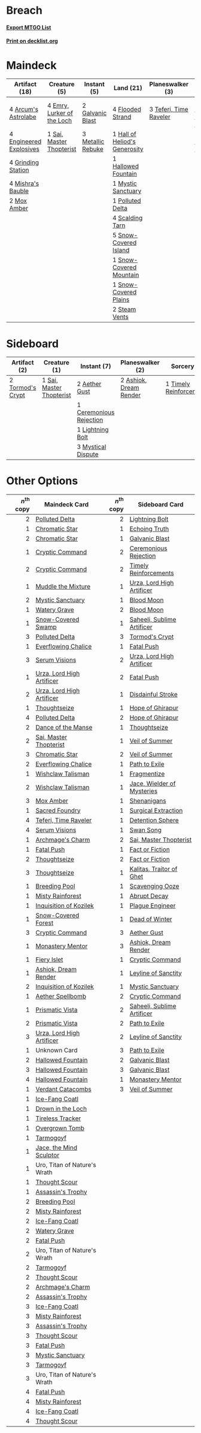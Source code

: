 # Breach

#### [Export MTGO List](../collection/Breach/Breach.txt)
#### [Print on decklist.org](http://decklist.org/?deckmain=4%09Arcum's%20Astrolabe%0A1%09Dance%20of%20the%20Manse%0A4%09Emry,%20Lurker%20of%20the%20Loch%0A4%09Engineered%20Explosives%0A4%09Flooded%20Strand%0A2%09Galvanic%20Blast%0A4%09Grinding%20Station%0A1%09Hall%20of%20Heliod's%20Generosity%0A1%09Hallowed%20Fountain%0A3%09Metallic%20Rebuke%0A4%09Mishra's%20Bauble%0A2%09Mox%20Amber%0A1%09Mystic%20Sanctuary%0A1%09Polluted%20Delta%0A1%09Sai,%20Master%20Thopterist%0A4%09Scalding%20Tarn%0A2%09Serum%20Visions%0A5%09Snow-Covered%20Island%0A1%09Snow-Covered%20Mountain%0A1%09Snow-Covered%20Plains%0A2%09Steam%20Vents%0A3%09Teferi,%20Time%20Raveler%0A1%09Thassa's%20Oracle%0A4%09Underworld%20Breach&deckside=2%09Aether%20Gust%0A2%09Ashiok,%20Dream%20Render%0A1%09Ceremonious%20Rejection%0A1%09Lightning%20Bolt%0A3%09Mystical%20Dispute%0A1%09Sai,%20Master%20Thopterist%0A1%09Timely%20Reinforcements%0A2%09Tormod's%20Crypt%0A2%09Wear%20/%20Tear)
# Maindeck

|                                          Artifact (18)                                          |                                            Creature (5)                                             |                                        Instant (5)                                         |                                               Land (21)                                                |                                        Planeswalker (3)                                         |                                          Sorcery (3)                                          |    Unknown (5)    |
|-------------------------------------------------------------------------------------------------|-----------------------------------------------------------------------------------------------------|--------------------------------------------------------------------------------------------|--------------------------------------------------------------------------------------------------------|-------------------------------------------------------------------------------------------------|-----------------------------------------------------------------------------------------------|-------------------|
|4 [Arcum's Astrolabe](http://gatherer.wizards.com/Pages/Card/Details.aspx?multiverseid=464169)   |4 [Emry, Lurker of the Loch](http://gatherer.wizards.com/Pages/Card/Details.aspx?multiverseid=473005)|2 [Galvanic Blast](http://gatherer.wizards.com/Pages/Card/Details.aspx?multiverseid=442781) |4 [Flooded Strand](http://gatherer.wizards.com/Pages/Card/Details.aspx?multiverseid=405098)             |3 [Teferi, Time Raveler](http://gatherer.wizards.com/Pages/Card/Details.aspx?multiverseid=461148)|1 [Dance of the Manse](http://gatherer.wizards.com/Pages/Card/Details.aspx?multiverseid=473148)|1 Thassa's Oracle  |
|4 [Engineered Explosives](http://gatherer.wizards.com/Pages/Card/Details.aspx?multiverseid=50139)|1 [Sai, Master Thopterist](http://gatherer.wizards.com/Pages/Card/Details.aspx?multiverseid=447205)  |3 [Metallic Rebuke](http://gatherer.wizards.com/Pages/Card/Details.aspx?multiverseid=423706)|1 [Hall of Heliod's Generosity](http://gatherer.wizards.com/Pages/Card/Details.aspx?multiverseid=464190)|                                                                                                 |2 [Serum Visions](http://gatherer.wizards.com/Pages/Card/Details.aspx?multiverseid=50145)      |4 Underworld Breach|
|4 [Grinding Station](http://gatherer.wizards.com/Pages/Card/Details.aspx?multiverseid=51229)     |                                                                                                     |                                                                                            |1 [Hallowed Fountain](http://gatherer.wizards.com/Pages/Card/Details.aspx?multiverseid=97071)           |                                                                                                 |                                                                                               |                   |
|4 [Mishra's Bauble](http://gatherer.wizards.com/Pages/Card/Details.aspx?multiverseid=122122)     |                                                                                                     |                                                                                            |1 [Mystic Sanctuary](http://gatherer.wizards.com/Pages/Card/Details.aspx?multiverseid=473209)           |                                                                                                 |                                                                                               |                   |
|2 [Mox Amber](http://gatherer.wizards.com/Pages/Card/Details.aspx?multiverseid=443112)           |                                                                                                     |                                                                                            |1 [Polluted Delta](http://gatherer.wizards.com/Pages/Card/Details.aspx?multiverseid=405104)             |                                                                                                 |                                                                                               |                   |
|                                                                                                 |                                                                                                     |                                                                                            |4 [Scalding Tarn](http://gatherer.wizards.com/Pages/Card/Details.aspx?multiverseid=405107)              |                                                                                                 |                                                                                               |                   |
|                                                                                                 |                                                                                                     |                                                                                            |5 [Snow-Covered Island](http://gatherer.wizards.com/Pages/Card/Details.aspx?multiverseid=121130)        |                                                                                                 |                                                                                               |                   |
|                                                                                                 |                                                                                                     |                                                                                            |1 [Snow-Covered Mountain](http://gatherer.wizards.com/Pages/Card/Details.aspx?multiverseid=121233)      |                                                                                                 |                                                                                               |                   |
|                                                                                                 |                                                                                                     |                                                                                            |1 [Snow-Covered Plains](http://gatherer.wizards.com/Pages/Card/Details.aspx?multiverseid=121267)        |                                                                                                 |                                                                                               |                   |
|                                                                                                 |                                                                                                     |                                                                                            |2 [Steam Vents](http://gatherer.wizards.com/Pages/Card/Details.aspx?multiverseid=405109)                |                                                                                                 |                                                                                               |                   |


# Sideboard

|                                       Artifact (2)                                        |                                           Creature (1)                                            |                                           Instant (7)                                            |                                        Planeswalker (2)                                         |                                           Sorcery (1)                                            | Unknown (2) |
|-------------------------------------------------------------------------------------------|---------------------------------------------------------------------------------------------------|--------------------------------------------------------------------------------------------------|-------------------------------------------------------------------------------------------------|--------------------------------------------------------------------------------------------------|-------------|
|2 [Tormod's Crypt](http://gatherer.wizards.com/Pages/Card/Details.aspx?multiverseid=389723)|1 [Sai, Master Thopterist](http://gatherer.wizards.com/Pages/Card/Details.aspx?multiverseid=447205)|2 [Aether Gust](http://gatherer.wizards.com/Pages/Card/Details.aspx?multiverseid=466796)          |2 [Ashiok, Dream Render](http://gatherer.wizards.com/Pages/Card/Details.aspx?multiverseid=461155)|1 [Timely Reinforcements](http://gatherer.wizards.com/Pages/Card/Details.aspx?multiverseid=220074)|2 Wear / Tear|
|                                                                                           |                                                                                                   |1 [Ceremonious Rejection](http://gatherer.wizards.com/Pages/Card/Details.aspx?multiverseid=417613)|                                                                                                 |                                                                                                  |             |
|                                                                                           |                                                                                                   |1 [Lightning Bolt](http://gatherer.wizards.com/Pages/Card/Details.aspx?multiverseid=806)          |                                                                                                 |                                                                                                  |             |
|                                                                                           |                                                                                                   |3 [Mystical Dispute](http://gatherer.wizards.com/Pages/Card/Details.aspx?multiverseid=473020)     |                                                                                                 |                                                                                                  |             |


# Other Options

|*n*<sup>th</sup> copy|                                           Maindeck Card                                            |*n*<sup>th</sup> copy|                                           Sideboard Card                                            |
|--------------------:|----------------------------------------------------------------------------------------------------|--------------------:|-----------------------------------------------------------------------------------------------------|
|                    2|[Polluted Delta](http://gatherer.wizards.com/Pages/Card/Details.aspx?multiverseid=405104)           |                    2|[Lightning Bolt](http://gatherer.wizards.com/Pages/Card/Details.aspx?multiverseid=806)               |
|                    1|[Chromatic Star](http://gatherer.wizards.com/Pages/Card/Details.aspx?multiverseid=135279)           |                    1|[Echoing Truth](http://gatherer.wizards.com/Pages/Card/Details.aspx?multiverseid=405212)             |
|                    2|[Chromatic Star](http://gatherer.wizards.com/Pages/Card/Details.aspx?multiverseid=135279)           |                    1|[Galvanic Blast](http://gatherer.wizards.com/Pages/Card/Details.aspx?multiverseid=442781)            |
|                    1|[Cryptic Command](http://gatherer.wizards.com/Pages/Card/Details.aspx?multiverseid=438614)          |                    2|[Ceremonious Rejection](http://gatherer.wizards.com/Pages/Card/Details.aspx?multiverseid=417613)     |
|                    2|[Cryptic Command](http://gatherer.wizards.com/Pages/Card/Details.aspx?multiverseid=438614)          |                    2|[Timely Reinforcements](http://gatherer.wizards.com/Pages/Card/Details.aspx?multiverseid=220074)     |
|                    1|[Muddle the Mixture](http://gatherer.wizards.com/Pages/Card/Details.aspx?multiverseid=88955)        |                    1|[Urza, Lord High Artificer](http://gatherer.wizards.com/Pages/Card/Details.aspx?multiverseid=464024) |
|                    2|[Mystic Sanctuary](http://gatherer.wizards.com/Pages/Card/Details.aspx?multiverseid=473209)         |                    1|[Blood Moon](http://gatherer.wizards.com/Pages/Card/Details.aspx?multiverseid=45386)                 |
|                    1|[Watery Grave](http://gatherer.wizards.com/Pages/Card/Details.aspx?multiverseid=405114)             |                    2|[Blood Moon](http://gatherer.wizards.com/Pages/Card/Details.aspx?multiverseid=45386)                 |
|                    1|[Snow-Covered Swamp](http://gatherer.wizards.com/Pages/Card/Details.aspx?multiverseid=121256)       |                    1|[Saheeli, Sublime Artificer](http://gatherer.wizards.com/Pages/Card/Details.aspx?multiverseid=461161)|
|                    3|[Polluted Delta](http://gatherer.wizards.com/Pages/Card/Details.aspx?multiverseid=405104)           |                    3|[Tormod's Crypt](http://gatherer.wizards.com/Pages/Card/Details.aspx?multiverseid=389723)            |
|                    1|[Everflowing Chalice](http://gatherer.wizards.com/Pages/Card/Details.aspx?multiverseid=220534)      |                    1|[Fatal Push](http://gatherer.wizards.com/Pages/Card/Details.aspx?multiverseid=423724)                |
|                    3|[Serum Visions](http://gatherer.wizards.com/Pages/Card/Details.aspx?multiverseid=50145)             |                    2|[Urza, Lord High Artificer](http://gatherer.wizards.com/Pages/Card/Details.aspx?multiverseid=464024) |
|                    1|[Urza, Lord High Artificer](http://gatherer.wizards.com/Pages/Card/Details.aspx?multiverseid=464024)|                    2|[Fatal Push](http://gatherer.wizards.com/Pages/Card/Details.aspx?multiverseid=423724)                |
|                    2|[Urza, Lord High Artificer](http://gatherer.wizards.com/Pages/Card/Details.aspx?multiverseid=464024)|                    1|[Disdainful Stroke](http://gatherer.wizards.com/Pages/Card/Details.aspx?multiverseid=420705)         |
|                    1|[Thoughtseize](http://gatherer.wizards.com/Pages/Card/Details.aspx?multiverseid=438676)             |                    1|[Hope of Ghirapur](http://gatherer.wizards.com/Pages/Card/Details.aspx?multiverseid=423821)          |
|                    4|[Polluted Delta](http://gatherer.wizards.com/Pages/Card/Details.aspx?multiverseid=405104)           |                    2|[Hope of Ghirapur](http://gatherer.wizards.com/Pages/Card/Details.aspx?multiverseid=423821)          |
|                    2|[Dance of the Manse](http://gatherer.wizards.com/Pages/Card/Details.aspx?multiverseid=473148)       |                    1|[Thoughtseize](http://gatherer.wizards.com/Pages/Card/Details.aspx?multiverseid=438676)              |
|                    2|[Sai, Master Thopterist](http://gatherer.wizards.com/Pages/Card/Details.aspx?multiverseid=447205)   |                    1|[Veil of Summer](http://gatherer.wizards.com/Pages/Card/Details.aspx?multiverseid=466952)            |
|                    3|[Chromatic Star](http://gatherer.wizards.com/Pages/Card/Details.aspx?multiverseid=135279)           |                    2|[Veil of Summer](http://gatherer.wizards.com/Pages/Card/Details.aspx?multiverseid=466952)            |
|                    2|[Everflowing Chalice](http://gatherer.wizards.com/Pages/Card/Details.aspx?multiverseid=220534)      |                    1|[Path to Exile](http://gatherer.wizards.com/Pages/Card/Details.aspx?multiverseid=220511)             |
|                    1|[Wishclaw Talisman](http://gatherer.wizards.com/Pages/Card/Details.aspx?multiverseid=473072)        |                    1|[Fragmentize](http://gatherer.wizards.com/Pages/Card/Details.aspx?multiverseid=417587)               |
|                    2|[Wishclaw Talisman](http://gatherer.wizards.com/Pages/Card/Details.aspx?multiverseid=473072)        |                    1|[Jace, Wielder of Mysteries](http://gatherer.wizards.com/Pages/Card/Details.aspx?multiverseid=460981)|
|                    3|[Mox Amber](http://gatherer.wizards.com/Pages/Card/Details.aspx?multiverseid=443112)                |                    1|[Shenanigans](http://gatherer.wizards.com/Pages/Card/Details.aspx?multiverseid=464095)               |
|                    1|[Sacred Foundry](http://gatherer.wizards.com/Pages/Card/Details.aspx?multiverseid=405106)           |                    1|[Surgical Extraction](http://gatherer.wizards.com/Pages/Card/Details.aspx?multiverseid=397706)       |
|                    4|[Teferi, Time Raveler](http://gatherer.wizards.com/Pages/Card/Details.aspx?multiverseid=461148)     |                    1|[Detention Sphere](http://gatherer.wizards.com/Pages/Card/Details.aspx?multiverseid=460139)          |
|                    4|[Serum Visions](http://gatherer.wizards.com/Pages/Card/Details.aspx?multiverseid=50145)             |                    1|[Swan Song](http://gatherer.wizards.com/Pages/Card/Details.aspx?multiverseid=420715)                 |
|                    1|[Archmage's Charm](http://gatherer.wizards.com/Pages/Card/Details.aspx?multiverseid=463989)         |                    2|[Sai, Master Thopterist](http://gatherer.wizards.com/Pages/Card/Details.aspx?multiverseid=447205)    |
|                    1|[Fatal Push](http://gatherer.wizards.com/Pages/Card/Details.aspx?multiverseid=423724)               |                    1|[Fact or Fiction](http://gatherer.wizards.com/Pages/Card/Details.aspx?multiverseid=405223)           |
|                    2|[Thoughtseize](http://gatherer.wizards.com/Pages/Card/Details.aspx?multiverseid=438676)             |                    2|[Fact or Fiction](http://gatherer.wizards.com/Pages/Card/Details.aspx?multiverseid=405223)           |
|                    3|[Thoughtseize](http://gatherer.wizards.com/Pages/Card/Details.aspx?multiverseid=438676)             |                    1|[Kalitas, Traitor of Ghet](http://gatherer.wizards.com/Pages/Card/Details.aspx?multiverseid=407596)  |
|                    1|[Breeding Pool](http://gatherer.wizards.com/Pages/Card/Details.aspx?multiverseid=97088)             |                    1|[Scavenging Ooze](http://gatherer.wizards.com/Pages/Card/Details.aspx?multiverseid=420783)           |
|                    1|[Misty Rainforest](http://gatherer.wizards.com/Pages/Card/Details.aspx?multiverseid=405102)         |                    1|[Abrupt Decay](http://gatherer.wizards.com/Pages/Card/Details.aspx?multiverseid=456061)              |
|                    1|[Inquisition of Kozilek](http://gatherer.wizards.com/Pages/Card/Details.aspx?multiverseid=416897)   |                    1|[Plague Engineer](http://gatherer.wizards.com/Pages/Card/Details.aspx?multiverseid=464049)           |
|                    1|[Snow-Covered Forest](http://gatherer.wizards.com/Pages/Card/Details.aspx?multiverseid=121192)      |                    1|[Dead of Winter](http://gatherer.wizards.com/Pages/Card/Details.aspx?multiverseid=464034)            |
|                    3|[Cryptic Command](http://gatherer.wizards.com/Pages/Card/Details.aspx?multiverseid=438614)          |                    3|[Aether Gust](http://gatherer.wizards.com/Pages/Card/Details.aspx?multiverseid=466796)               |
|                    1|[Monastery Mentor](http://gatherer.wizards.com/Pages/Card/Details.aspx?multiverseid=391883)         |                    3|[Ashiok, Dream Render](http://gatherer.wizards.com/Pages/Card/Details.aspx?multiverseid=461155)      |
|                    1|[Fiery Islet](http://gatherer.wizards.com/Pages/Card/Details.aspx?multiverseid=464187)              |                    1|[Cryptic Command](http://gatherer.wizards.com/Pages/Card/Details.aspx?multiverseid=438614)           |
|                    1|[Ashiok, Dream Render](http://gatherer.wizards.com/Pages/Card/Details.aspx?multiverseid=461155)     |                    1|[Leyline of Sanctity](http://gatherer.wizards.com/Pages/Card/Details.aspx?multiverseid=204993)       |
|                    2|[Inquisition of Kozilek](http://gatherer.wizards.com/Pages/Card/Details.aspx?multiverseid=416897)   |                    1|[Mystic Sanctuary](http://gatherer.wizards.com/Pages/Card/Details.aspx?multiverseid=473209)          |
|                    1|[Aether Spellbomb](http://gatherer.wizards.com/Pages/Card/Details.aspx?multiverseid=220525)         |                    2|[Cryptic Command](http://gatherer.wizards.com/Pages/Card/Details.aspx?multiverseid=438614)           |
|                    1|[Prismatic Vista](http://gatherer.wizards.com/Pages/Card/Details.aspx?multiverseid=464193)          |                    2|[Saheeli, Sublime Artificer](http://gatherer.wizards.com/Pages/Card/Details.aspx?multiverseid=461161)|
|                    2|[Prismatic Vista](http://gatherer.wizards.com/Pages/Card/Details.aspx?multiverseid=464193)          |                    2|[Path to Exile](http://gatherer.wizards.com/Pages/Card/Details.aspx?multiverseid=220511)             |
|                    3|[Urza, Lord High Artificer](http://gatherer.wizards.com/Pages/Card/Details.aspx?multiverseid=464024)|                    2|[Leyline of Sanctity](http://gatherer.wizards.com/Pages/Card/Details.aspx?multiverseid=204993)       |
|                    1|Unknown Card                                                                                        |                    3|[Path to Exile](http://gatherer.wizards.com/Pages/Card/Details.aspx?multiverseid=220511)             |
|                    2|[Hallowed Fountain](http://gatherer.wizards.com/Pages/Card/Details.aspx?multiverseid=97071)         |                    2|[Galvanic Blast](http://gatherer.wizards.com/Pages/Card/Details.aspx?multiverseid=442781)            |
|                    3|[Hallowed Fountain](http://gatherer.wizards.com/Pages/Card/Details.aspx?multiverseid=97071)         |                    3|[Galvanic Blast](http://gatherer.wizards.com/Pages/Card/Details.aspx?multiverseid=442781)            |
|                    4|[Hallowed Fountain](http://gatherer.wizards.com/Pages/Card/Details.aspx?multiverseid=97071)         |                    1|[Monastery Mentor](http://gatherer.wizards.com/Pages/Card/Details.aspx?multiverseid=391883)          |
|                    1|[Verdant Catacombs](http://gatherer.wizards.com/Pages/Card/Details.aspx?multiverseid=405113)        |                    3|[Veil of Summer](http://gatherer.wizards.com/Pages/Card/Details.aspx?multiverseid=466952)            |
|                    1|[Ice-Fang Coatl](http://gatherer.wizards.com/Pages/Card/Details.aspx?multiverseid=464152)           |                     |                                                                                                     |
|                    1|[Drown in the Loch](http://gatherer.wizards.com/Pages/Card/Details.aspx?multiverseid=473150)        |                     |                                                                                                     |
|                    1|[Tireless Tracker](http://gatherer.wizards.com/Pages/Card/Details.aspx?multiverseid=409997)         |                     |                                                                                                     |
|                    1|[Overgrown Tomb](http://gatherer.wizards.com/Pages/Card/Details.aspx?multiverseid=405103)           |                     |                                                                                                     |
|                    1|[Tarmogoyf](http://gatherer.wizards.com/Pages/Card/Details.aspx?multiverseid=136142)                |                     |                                                                                                     |
|                    1|[Jace, the Mind Sculptor](http://gatherer.wizards.com/Pages/Card/Details.aspx?multiverseid=442051)  |                     |                                                                                                     |
|                    1|Uro, Titan of Nature's Wrath                                                                        |                     |                                                                                                     |
|                    1|[Thought Scour](http://gatherer.wizards.com/Pages/Card/Details.aspx?multiverseid=380203)            |                     |                                                                                                     |
|                    1|[Assassin's Trophy](http://gatherer.wizards.com/Pages/Card/Details.aspx?multiverseid=452902)        |                     |                                                                                                     |
|                    2|[Breeding Pool](http://gatherer.wizards.com/Pages/Card/Details.aspx?multiverseid=97088)             |                     |                                                                                                     |
|                    2|[Misty Rainforest](http://gatherer.wizards.com/Pages/Card/Details.aspx?multiverseid=405102)         |                     |                                                                                                     |
|                    2|[Ice-Fang Coatl](http://gatherer.wizards.com/Pages/Card/Details.aspx?multiverseid=464152)           |                     |                                                                                                     |
|                    2|[Watery Grave](http://gatherer.wizards.com/Pages/Card/Details.aspx?multiverseid=405114)             |                     |                                                                                                     |
|                    2|[Fatal Push](http://gatherer.wizards.com/Pages/Card/Details.aspx?multiverseid=423724)               |                     |                                                                                                     |
|                    2|Uro, Titan of Nature's Wrath                                                                        |                     |                                                                                                     |
|                    2|[Tarmogoyf](http://gatherer.wizards.com/Pages/Card/Details.aspx?multiverseid=136142)                |                     |                                                                                                     |
|                    2|[Thought Scour](http://gatherer.wizards.com/Pages/Card/Details.aspx?multiverseid=380203)            |                     |                                                                                                     |
|                    2|[Archmage's Charm](http://gatherer.wizards.com/Pages/Card/Details.aspx?multiverseid=463989)         |                     |                                                                                                     |
|                    2|[Assassin's Trophy](http://gatherer.wizards.com/Pages/Card/Details.aspx?multiverseid=452902)        |                     |                                                                                                     |
|                    3|[Ice-Fang Coatl](http://gatherer.wizards.com/Pages/Card/Details.aspx?multiverseid=464152)           |                     |                                                                                                     |
|                    3|[Misty Rainforest](http://gatherer.wizards.com/Pages/Card/Details.aspx?multiverseid=405102)         |                     |                                                                                                     |
|                    3|[Assassin's Trophy](http://gatherer.wizards.com/Pages/Card/Details.aspx?multiverseid=452902)        |                     |                                                                                                     |
|                    3|[Thought Scour](http://gatherer.wizards.com/Pages/Card/Details.aspx?multiverseid=380203)            |                     |                                                                                                     |
|                    3|[Fatal Push](http://gatherer.wizards.com/Pages/Card/Details.aspx?multiverseid=423724)               |                     |                                                                                                     |
|                    3|[Mystic Sanctuary](http://gatherer.wizards.com/Pages/Card/Details.aspx?multiverseid=473209)         |                     |                                                                                                     |
|                    3|[Tarmogoyf](http://gatherer.wizards.com/Pages/Card/Details.aspx?multiverseid=136142)                |                     |                                                                                                     |
|                    3|Uro, Titan of Nature's Wrath                                                                        |                     |                                                                                                     |
|                    4|[Fatal Push](http://gatherer.wizards.com/Pages/Card/Details.aspx?multiverseid=423724)               |                     |                                                                                                     |
|                    4|[Misty Rainforest](http://gatherer.wizards.com/Pages/Card/Details.aspx?multiverseid=405102)         |                     |                                                                                                     |
|                    4|[Ice-Fang Coatl](http://gatherer.wizards.com/Pages/Card/Details.aspx?multiverseid=464152)           |                     |                                                                                                     |
|                    4|[Thought Scour](http://gatherer.wizards.com/Pages/Card/Details.aspx?multiverseid=380203)            |                     |                                                                                                     |

